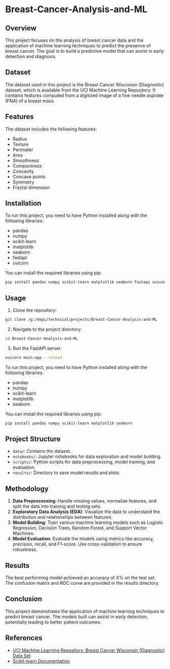 # Breast-Cancer-Analysis-and-ML

## Overview

This project focuses on the analysis of breast cancer data and the application of machine learning techniques to predict the presence of breast cancer. The goal is to build a predictive model that can assist in early detection and diagnosis.

## Dataset

The dataset used in this project is the Breast Cancer Wisconsin (Diagnostic) dataset, which is available from the UCI Machine Learning Repository. It contains features computed from a digitized image of a fine needle aspirate (FNA) of a breast mass.

## Features

The dataset includes the following features:
- Radius
- Texture
- Perimeter
- Area
- Smoothness
- Compactness
- Concavity
- Concave points
- Symmetry
- Fractal dimension

## Installation

To run this project, you need to have Python installed along with the following libraries:
- pandas
- numpy
- scikit-learn
- matplotlib
- seaborn
- fastapi
- uvicorn

You can install the required libraries using pip:
```bash
pip install pandas numpy scikit-learn matplotlib seaborn fastapi uvicorn
```

## Usage

1. Clone the repository:
```bash
git clone /g:/depi/technical/projects/Breast-Cancer-Analysis-and-ML
```
2. Navigate to the project directory:
```bash
cd Breast-Cancer-Analysis-and-ML
```
3. Run the FastAPI server:
```bash
uvicorn main:app --reload
``` 

To run this project, you need to have Python installed along with the following libraries:
- pandas
- numpy
- scikit-learn
- matplotlib
- seaborn

You can install the required libraries using pip:
```bash
pip install pandas numpy scikit-learn matplotlib seaborn
```

## Project Structure

- `data/`: Contains the dataset.
- `notebooks/`: Jupyter notebooks for data exploration and model building.
- `scripts/`: Python scripts for data preprocessing, model training, and evaluation.
- `results/`: Directory to save model results and plots.

## Methodology

1. **Data Preprocessing**: Handle missing values, normalize features, and split the data into training and testing sets.
2. **Exploratory Data Analysis (EDA)**: Visualize the data to understand the distribution and relationships between features.
3. **Model Building**: Train various machine learning models such as Logistic Regression, Decision Trees, Random Forest, and Support Vector Machines.
4. **Model Evaluation**: Evaluate the models using metrics like accuracy, precision, recall, and F1-score. Use cross-validation to ensure robustness.

## Results

The best performing model achieved an accuracy of X% on the test set. The confusion matrix and ROC curve are provided in the results directory.

## Conclusion

This project demonstrates the application of machine learning techniques to predict breast cancer. The models built can assist in early detection, potentially leading to better patient outcomes.

## References

- [UCI Machine Learning Repository: Breast Cancer Wisconsin (Diagnostic) Data Set](https://archive.ics.uci.edu/ml/datasets/Breast+Cancer+Wisconsin+(Diagnostic))
- [Scikit-learn Documentation](https://scikit-learn.org/stable/)